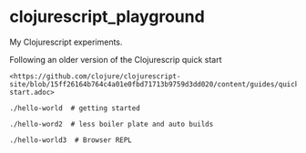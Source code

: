 # clojurescript_playground
My Clojurescript experiments.

Following an older version of the Clojurescrip quick start

    <https://github.com/clojure/clojurescript-site/blob/15ff26164b764c4a01e0fbd71713b9759d3dd020/content/guides/quick-start.adoc>

    ./hello-world  # getting started

    ./hello-word2  # less boiler plate and auto builds

    ./hello-world3  # Browser REPL
